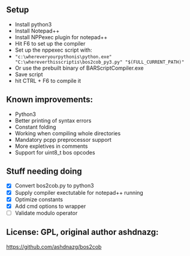 ## Setup

- Install python3
- Install Notepad++
- Install NPPexec plugin for notepad++
- Hit F6 to set up the compiler
- Set up the nppexec script with: 
- `"c:\whereveryourpythonis\python.exe" "C:\whereverthisscriptis\bos2cob_py3.py" "$(FULL_CURRENT_PATH)"`
- Or use the prebuilt binary of BARScriptCompiler.exe
- Save script
- hit CTRL + F6 to compile it

## Known improvements:

- Python3
- Better printing of syntax errors
- Constant folding
- Working when compiling whole directories
- Mandatory pcpp preprocessor support
- More expletives in comments
- Support for uint8_t bos opcodes


## Stuff needing doing

- [X] Convert bos2cob.py to python3
- [X] Supply compiler exectutable for notepad++ running
- [X] Optimize constants
- [X] Add cmd options to wrapper
- [ ] Validate modulo operator

## License: GPL, original author ashdnazg:

https://github.com/ashdnazg/bos2cob

